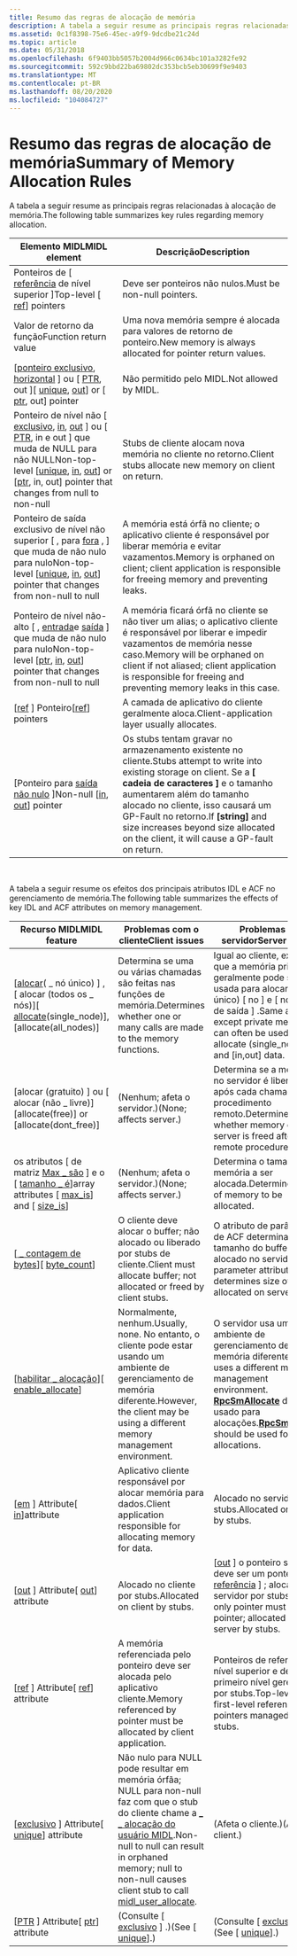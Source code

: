 ```yaml
---
title: Resumo das regras de alocação de memória
description: A tabela a seguir resume as principais regras relacionadas à alocação de memória.
ms.assetid: 0c1f8398-75e6-45ec-a9f9-9dcdbe21c24d
ms.topic: article
ms.date: 05/31/2018
ms.openlocfilehash: 6f9403bb5057b2004d966c0634bc101a3282fe92
ms.sourcegitcommit: 592c9bbd22ba69802dc353bcb5eb30699f9e9403
ms.translationtype: MT
ms.contentlocale: pt-BR
ms.lasthandoff: 08/20/2020
ms.locfileid: "104084727"
---
```

# <a name="summary-of-memory-allocation-rules"></a><span data-ttu-id="0c77b-103">Resumo das regras de alocação de memória</span><span class="sxs-lookup"><span data-stu-id="0c77b-103">Summary of Memory Allocation Rules</span></span>

<span data-ttu-id="0c77b-104">A tabela a seguir resume as principais regras relacionadas à alocação de memória.</span><span class="sxs-lookup"><span data-stu-id="0c77b-104">The following table summarizes key rules regarding memory allocation.</span></span>



| <span data-ttu-id="0c77b-105">Elemento MIDL</span><span class="sxs-lookup"><span data-stu-id="0c77b-105">MIDL element</span></span>                                                                                                                                           | <span data-ttu-id="0c77b-106">Descrição</span><span class="sxs-lookup"><span data-stu-id="0c77b-106">Description</span></span>                                                                                                                                                           |
|--------------------------------------------------------------------------------------------------------------------------------------------------------|-----------------------------------------------------------------------------------------------------------------------------------------------------------------------|
| <span data-ttu-id="0c77b-107">Ponteiros de \[ [referência](/windows/desktop/Midl/ref) de nível superior \]</span><span class="sxs-lookup"><span data-stu-id="0c77b-107">Top-level \[ [ref](/windows/desktop/Midl/ref)\] pointers</span></span>                                                                                                                | <span data-ttu-id="0c77b-108">Deve ser ponteiros não nulos.</span><span class="sxs-lookup"><span data-stu-id="0c77b-108">Must be non-null pointers.</span></span>                                                                                                                                            |
| <span data-ttu-id="0c77b-109">Valor de retorno da função</span><span class="sxs-lookup"><span data-stu-id="0c77b-109">Function return value</span></span>                                                                                                                                  | <span data-ttu-id="0c77b-110">Uma nova memória sempre é alocada para valores de retorno de ponteiro.</span><span class="sxs-lookup"><span data-stu-id="0c77b-110">New memory is always allocated for pointer return values.</span></span>                                                                                                             |
| <span data-ttu-id="0c77b-111">\[[ponteiro exclusivo](/windows/desktop/Midl/unique), [horizontal](/windows/desktop/Midl/out-idl) \] ou \[ [PTR](/windows/desktop/Midl/ptr), out \]</span><span class="sxs-lookup"><span data-stu-id="0c77b-111">\[ [unique](/windows/desktop/Midl/unique), [out](/windows/desktop/Midl/out-idl)\] or \[ [ptr](/windows/desktop/Midl/ptr), out\] pointer</span></span>                                                                   | <span data-ttu-id="0c77b-112">Não permitido pelo MIDL.</span><span class="sxs-lookup"><span data-stu-id="0c77b-112">Not allowed by MIDL.</span></span>                                                                                                                                                  |
| <span data-ttu-id="0c77b-113">Ponteiro de nível não \[ [exclusivo](/windows/desktop/Midl/unique), [in](/windows/desktop/Midl/in), [out](/windows/desktop/Midl/out-idl) \] ou \[ [PTR](/windows/desktop/Midl/ptr), in e out \] que muda de NULL para não NULL</span><span class="sxs-lookup"><span data-stu-id="0c77b-113">Non-top-level \[[unique](/windows/desktop/Midl/unique), [in](/windows/desktop/Midl/in), [out](/windows/desktop/Midl/out-idl)\] or \[[ptr](/windows/desktop/Midl/ptr), in, out\] pointer that changes from null to non-null</span></span> | <span data-ttu-id="0c77b-114">Stubs de cliente alocam nova memória no cliente no retorno.</span><span class="sxs-lookup"><span data-stu-id="0c77b-114">Client stubs allocate new memory on client on return.</span></span>                                                                                                                 |
| <span data-ttu-id="0c77b-115">Ponteiro de saída exclusivo de nível não superior \[ [](/windows/desktop/Midl/unique), para [fora](/windows/desktop/Midl/out-idl) , [](/windows/desktop/Midl/in) \] que muda de não nulo para nulo</span><span class="sxs-lookup"><span data-stu-id="0c77b-115">Non-top-level \[[unique](/windows/desktop/Midl/unique), [in](/windows/desktop/Midl/in), [out](/windows/desktop/Midl/out-idl)\] pointer that changes from non-null to null</span></span>                                 | <span data-ttu-id="0c77b-116">A memória está órfã no cliente; o aplicativo cliente é responsável por liberar memória e evitar vazamentos.</span><span class="sxs-lookup"><span data-stu-id="0c77b-116">Memory is orphaned on client; client application is responsible for freeing memory and preventing leaks.</span></span>                                                              |
| <span data-ttu-id="0c77b-117">Ponteiro de nível não-alto \[ [](/windows/desktop/Midl/ptr), [entrada](/windows/desktop/Midl/in)e [saída](/windows/desktop/Midl/out-idl) \] que muda de não nulo para nulo</span><span class="sxs-lookup"><span data-stu-id="0c77b-117">Non-top-level \[[ptr](/windows/desktop/Midl/ptr), [in](/windows/desktop/Midl/in), [out](/windows/desktop/Midl/out-idl)\] pointer that changes from non-null to null</span></span>                                       | <span data-ttu-id="0c77b-118">A memória ficará órfã no cliente se não tiver um alias; o aplicativo cliente é responsável por liberar e impedir vazamentos de memória nesse caso.</span><span class="sxs-lookup"><span data-stu-id="0c77b-118">Memory will be orphaned on client if not aliased; client application is responsible for freeing and preventing memory leaks in this case.</span></span>                             |
| <span data-ttu-id="0c77b-119">\[[ref](/windows/desktop/Midl/ref) \] Ponteiro</span><span class="sxs-lookup"><span data-stu-id="0c77b-119">\[[ref](/windows/desktop/Midl/ref)\] pointers</span></span>                                                                                                                           | <span data-ttu-id="0c77b-120">A camada de aplicativo do cliente geralmente aloca.</span><span class="sxs-lookup"><span data-stu-id="0c77b-120">Client-application layer usually allocates.</span></span>                                                                                                                           |
| <span data-ttu-id="0c77b-121">\[Ponteiro para [saída](/windows/desktop/Midl/out-idl) [não nulo](/windows/desktop/Midl/in) \]</span><span class="sxs-lookup"><span data-stu-id="0c77b-121">Non-null \[[in](/windows/desktop/Midl/in), [out](/windows/desktop/Midl/out-idl)\] pointer</span></span>                                                                                                | <span data-ttu-id="0c77b-122">Os stubs tentam gravar no armazenamento existente no cliente.</span><span class="sxs-lookup"><span data-stu-id="0c77b-122">Stubs attempt to write into existing storage on client.</span></span> <span data-ttu-id="0c77b-123">Se a **\[ cadeia de caracteres \]** e o tamanho aumentarem além do tamanho alocado no cliente, isso causará um GP-Fault no retorno.</span><span class="sxs-lookup"><span data-stu-id="0c77b-123">If **\[string\]** and size increases beyond size allocated on the client, it will cause a GP-fault on return.</span></span> |



 

<span data-ttu-id="0c77b-124">A tabela a seguir resume os efeitos dos principais atributos IDL e ACF no gerenciamento de memória.</span><span class="sxs-lookup"><span data-stu-id="0c77b-124">The following table summarizes the effects of key IDL and ACF attributes on memory management.</span></span>



| <span data-ttu-id="0c77b-125">Recurso MIDL</span><span class="sxs-lookup"><span data-stu-id="0c77b-125">MIDL feature</span></span>                                                                   | <span data-ttu-id="0c77b-126">Problemas com o cliente</span><span class="sxs-lookup"><span data-stu-id="0c77b-126">Client issues</span></span>                                                                                                                                  | <span data-ttu-id="0c77b-127">Problemas do servidor</span><span class="sxs-lookup"><span data-stu-id="0c77b-127">Server issues</span></span>                                                                                                                 |
|--------------------------------------------------------------------------------|------------------------------------------------------------------------------------------------------------------------------------------------|-------------------------------------------------------------------------------------------------------------------------------|
| <span data-ttu-id="0c77b-128">\[[alocar](/windows/desktop/Midl/allocate)( \_ nó único) \] , \[ alocar (todos os \_ nós)\]</span><span class="sxs-lookup"><span data-stu-id="0c77b-128">\[ [allocate](/windows/desktop/Midl/allocate)(single\_node)\], \[allocate(all\_nodes)\]</span></span>         | <span data-ttu-id="0c77b-129">Determina se uma ou várias chamadas são feitas nas funções de memória.</span><span class="sxs-lookup"><span data-stu-id="0c77b-129">Determines whether one or many calls are made to the memory functions.</span></span>                                                                         | <span data-ttu-id="0c77b-130">Igual ao cliente, exceto que a memória privada geralmente pode ser usada para alocar ( \_ nó único) \[ no \] e \[ nos dados de saída \] .</span><span class="sxs-lookup"><span data-stu-id="0c77b-130">Same as client, except private memory can often be used for allocate (single\_node) \[in\] and \[in,out\] data.</span></span>               |
| <span data-ttu-id="0c77b-131">\[alocar (gratuito) \] ou \[ alocar (não \_ livre)\]</span><span class="sxs-lookup"><span data-stu-id="0c77b-131">\[allocate(free)\] or \[allocate(dont\_free)\]</span></span>                                 | <span data-ttu-id="0c77b-132">(Nenhum; afeta o servidor.)</span><span class="sxs-lookup"><span data-stu-id="0c77b-132">(None; affects server.)</span></span>                                                                                                                        | <span data-ttu-id="0c77b-133">Determina se a memória no servidor é liberada após cada chamada de procedimento remoto.</span><span class="sxs-lookup"><span data-stu-id="0c77b-133">Determines whether memory on the server is freed after each remote procedure call.</span></span>                                            |
| <span data-ttu-id="0c77b-134">os atributos \[ de matriz [Max \_ são](/windows/desktop/Midl/max-is) \] e o \[ [tamanho \_ é](/windows/desktop/Midl/size-is)\]</span><span class="sxs-lookup"><span data-stu-id="0c77b-134">array attributes \[ [max\_is](/windows/desktop/Midl/max-is)\] and \[ [size\_is](/windows/desktop/Midl/size-is)\]</span></span> | <span data-ttu-id="0c77b-135">(Nenhum; afeta o servidor.)</span><span class="sxs-lookup"><span data-stu-id="0c77b-135">(None; affects server.)</span></span>                                                                                                                        | <span data-ttu-id="0c77b-136">Determina o tamanho da memória a ser alocada.</span><span class="sxs-lookup"><span data-stu-id="0c77b-136">Determines size of memory to be allocated.</span></span>                                                                                    |
| <span data-ttu-id="0c77b-137">\[[ \_ contagem de bytes](/windows/desktop/Midl/byte-count)\]</span><span class="sxs-lookup"><span data-stu-id="0c77b-137">\[ [byte\_count](/windows/desktop/Midl/byte-count)\]</span></span>                                            | <span data-ttu-id="0c77b-138">O cliente deve alocar o buffer; não alocado ou liberado por stubs de cliente.</span><span class="sxs-lookup"><span data-stu-id="0c77b-138">Client must allocate buffer; not allocated or freed by client stubs.</span></span>                                                                           | <span data-ttu-id="0c77b-139">O atributo de parâmetro de ACF determina o tamanho do buffer alocado no servidor.</span><span class="sxs-lookup"><span data-stu-id="0c77b-139">ACF parameter attribute determines size of buffer allocated on server.</span></span>                                                        |
| <span data-ttu-id="0c77b-140">\[[habilitar \_ alocação](/windows/desktop/Midl/enable-allocate)\]</span><span class="sxs-lookup"><span data-stu-id="0c77b-140">\[ [enable\_allocate](/windows/desktop/Midl/enable-allocate)\]</span></span>                                  | <span data-ttu-id="0c77b-141">Normalmente, nenhum.</span><span class="sxs-lookup"><span data-stu-id="0c77b-141">Usually, none.</span></span> <span data-ttu-id="0c77b-142">No entanto, o cliente pode estar usando um ambiente de gerenciamento de memória diferente.</span><span class="sxs-lookup"><span data-stu-id="0c77b-142">However, the client may be using a different memory management environment.</span></span>                                                     | <span data-ttu-id="0c77b-143">O servidor usa um ambiente de gerenciamento de memória diferente.</span><span class="sxs-lookup"><span data-stu-id="0c77b-143">Server uses a different memory management environment.</span></span> <span data-ttu-id="0c77b-144">[**RpcSmAllocate**](/windows/desktop/api/Rpcndr/nf-rpcndr-rpcsmallocate) deve ser usado para alocações.</span><span class="sxs-lookup"><span data-stu-id="0c77b-144">[**RpcSmAllocate**](/windows/desktop/api/Rpcndr/nf-rpcndr-rpcsmallocate) should be used for allocations.</span></span> |
| <span data-ttu-id="0c77b-145">\[[em](/windows/desktop/Midl/in) \] Attribute</span><span class="sxs-lookup"><span data-stu-id="0c77b-145">\[ [in](/windows/desktop/Midl/in)\]attribute</span></span>                                                    | <span data-ttu-id="0c77b-146">Aplicativo cliente responsável por alocar memória para dados.</span><span class="sxs-lookup"><span data-stu-id="0c77b-146">Client application responsible for allocating memory for data.</span></span>                                                                                 | <span data-ttu-id="0c77b-147">Alocado no servidor por stubs.</span><span class="sxs-lookup"><span data-stu-id="0c77b-147">Allocated on server by stubs.</span></span>                                                                                                 |
| <span data-ttu-id="0c77b-148">\[[out](/windows/desktop/Midl/out-idl) \] Attribute</span><span class="sxs-lookup"><span data-stu-id="0c77b-148">\[ [out](/windows/desktop/Midl/out-idl)\] attribute</span></span>                                             | <span data-ttu-id="0c77b-149">Alocado no cliente por stubs.</span><span class="sxs-lookup"><span data-stu-id="0c77b-149">Allocated on client by stubs.</span></span>                                                                                                                  | <span data-ttu-id="0c77b-150">\[[out](/windows/desktop/Midl/out-idl) \] o ponteiro somente deve ser um ponteiro de \[ [referência](/windows/desktop/Midl/ref) \] ; alocado no servidor por stubs.</span><span class="sxs-lookup"><span data-stu-id="0c77b-150">\[[out](/windows/desktop/Midl/out-idl)\]-only pointer must be \[[ref](/windows/desktop/Midl/ref)\] pointer; allocated on server by stubs.</span></span>                       |
| <span data-ttu-id="0c77b-151">\[[ref](/windows/desktop/Midl/ref) \] Attribute</span><span class="sxs-lookup"><span data-stu-id="0c77b-151">\[ [ref](/windows/desktop/Midl/ref)\] attribute</span></span>                                                 | <span data-ttu-id="0c77b-152">A memória referenciada pelo ponteiro deve ser alocada pelo aplicativo cliente.</span><span class="sxs-lookup"><span data-stu-id="0c77b-152">Memory referenced by pointer must be allocated by client application.</span></span>                                                                          | <span data-ttu-id="0c77b-153">Ponteiros de referência de nível superior e de primeiro nível gerenciados por stubs.</span><span class="sxs-lookup"><span data-stu-id="0c77b-153">Top-level and first-level reference pointers managed by stubs.</span></span>                                                                |
| <span data-ttu-id="0c77b-154">\[[exclusivo](/windows/desktop/Midl/unique) \] Attribute</span><span class="sxs-lookup"><span data-stu-id="0c77b-154">\[ [unique](/windows/desktop/Midl/unique)\] attribute</span></span>                                           | <span data-ttu-id="0c77b-155">Não nulo para NULL pode resultar em memória órfãa; NULL para non-null faz com que o stub do cliente chame a [ \_ \_ alocação do usuário MIDL](/windows/desktop/Midl/midl-user-allocate-1).</span><span class="sxs-lookup"><span data-stu-id="0c77b-155">Non-null to null can result in orphaned memory; null to non-null causes client stub to call [midl\_user\_allocate](/windows/desktop/Midl/midl-user-allocate-1).</span></span> | <span data-ttu-id="0c77b-156">(Afeta o cliente.)</span><span class="sxs-lookup"><span data-stu-id="0c77b-156">(Affects client.)</span></span>                                                                                                             |
| <span data-ttu-id="0c77b-157">\[[PTR](/windows/desktop/Midl/ptr) \] Attribute</span><span class="sxs-lookup"><span data-stu-id="0c77b-157">\[ [ptr](/windows/desktop/Midl/ptr)\] attribute</span></span>                                                 | <span data-ttu-id="0c77b-158">(Consulte \[ [exclusivo](/windows/desktop/Midl/unique) \] .)</span><span class="sxs-lookup"><span data-stu-id="0c77b-158">(See \[ [unique](/windows/desktop/Midl/unique)\].)</span></span>                                                                                                              | <span data-ttu-id="0c77b-159">(Consulte \[ [exclusivo](/windows/desktop/Midl/unique) \] .)</span><span class="sxs-lookup"><span data-stu-id="0c77b-159">(See \[ [unique](/windows/desktop/Midl/unique)\].)</span></span>                                                                                             |



 

 

 